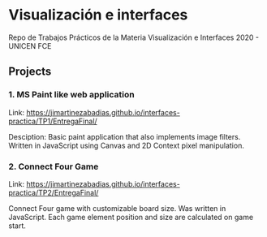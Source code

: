 # Visualización e interfaces
Repo de Trabajos Prácticos de la Materia Visualización e Interfaces 2020 - UNICEN FCE


## Projects

### 1. MS Paint like web application

Link: https://jimartinezabadias.github.io/interfaces-practica/TP1/EntregaFinal/

Desciption: Basic paint application that also implements image filters. Written in JavaScript using Canvas and 2D Context pixel manipulation.


### 2. Connect Four Game

Link: https://jimartinezabadias.github.io/interfaces-practica/TP2/EntregaFinal/

Connect Four game with customizable board size. Was written in JavaScript. Each game element position and size are calculated on  game start.

